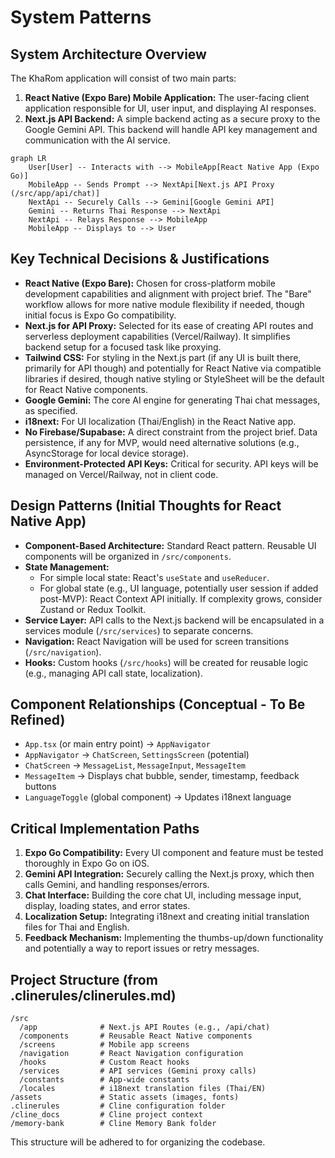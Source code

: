 # System Patterns

## System Architecture Overview
The KhaRom application will consist of two main parts:
1.  **React Native (Expo Bare) Mobile Application:** The user-facing client application responsible for UI, user input, and displaying AI responses.
2.  **Next.js API Backend:** A simple backend acting as a secure proxy to the Google Gemini API. This backend will handle API key management and communication with the AI service.

```mermaid
graph LR
    User[User] -- Interacts with --> MobileApp[React Native App (Expo Go)]
    MobileApp -- Sends Prompt --> NextApi[Next.js API Proxy (/src/app/api/chat)]
    NextApi -- Securely Calls --> Gemini[Google Gemini API]
    Gemini -- Returns Thai Response --> NextApi
    NextApi -- Relays Response --> MobileApp
    MobileApp -- Displays to --> User
```

## Key Technical Decisions & Justifications
-   **React Native (Expo Bare):** Chosen for cross-platform mobile development capabilities and alignment with project brief. The "Bare" workflow allows for more native module flexibility if needed, though initial focus is Expo Go compatibility.
-   **Next.js for API Proxy:** Selected for its ease of creating API routes and serverless deployment capabilities (Vercel/Railway). It simplifies backend setup for a focused task like proxying.
-   **Tailwind CSS:** For styling in the Next.js part (if any UI is built there, primarily for API though) and potentially for React Native via compatible libraries if desired, though native styling or StyleSheet will be the default for React Native components.
-   **Google Gemini:** The core AI engine for generating Thai chat messages, as specified.
-   **i18next:** For UI localization (Thai/English) in the React Native app.
-   **No Firebase/Supabase:** A direct constraint from the project brief. Data persistence, if any for MVP, would need alternative solutions (e.g., AsyncStorage for local device storage).
-   **Environment-Protected API Keys:** Critical for security. API keys will be managed on Vercel/Railway, not in client code.

## Design Patterns (Initial Thoughts for React Native App)
-   **Component-Based Architecture:** Standard React pattern. Reusable UI components will be organized in `/src/components`.
-   **State Management:**
    -   For simple local state: React's `useState` and `useReducer`.
    -   For global state (e.g., UI language, potentially user session if added post-MVP): React Context API initially. If complexity grows, consider Zustand or Redux Toolkit.
-   **Service Layer:** API calls to the Next.js backend will be encapsulated in a services module (`/src/services`) to separate concerns.
-   **Navigation:** React Navigation will be used for screen transitions (`/src/navigation`).
-   **Hooks:** Custom hooks (`/src/hooks`) will be created for reusable logic (e.g., managing API call state, localization).

## Component Relationships (Conceptual - To Be Refined)
-   `App.tsx` (or main entry point) -> `AppNavigator`
-   `AppNavigator` -> `ChatScreen`, `SettingsScreen` (potential)
-   `ChatScreen` -> `MessageList`, `MessageInput`, `MessageItem`
-   `MessageItem` -> Displays chat bubble, sender, timestamp, feedback buttons
-   `LanguageToggle` (global component) -> Updates i18next language

## Critical Implementation Paths
1.  **Expo Go Compatibility:** Every UI component and feature must be tested thoroughly in Expo Go on iOS.
2.  **Gemini API Integration:** Securely calling the Next.js proxy, which then calls Gemini, and handling responses/errors.
3.  **Chat Interface:** Building the core chat UI, including message input, display, loading states, and error states.
4.  **Localization Setup:** Integrating i18next and creating initial translation files for Thai and English.
5.  **Feedback Mechanism:** Implementing the thumbs-up/down functionality and potentially a way to report issues or retry messages.

## Project Structure (from .clinerules/clinerules.md)
```
/src
  /app              # Next.js API Routes (e.g., /api/chat)
  /components       # Reusable React Native components
  /screens          # Mobile app screens
  /navigation       # React Navigation configuration
  /hooks            # Custom React hooks
  /services         # API services (Gemini proxy calls)
  /constants        # App-wide constants
  /locales          # i18next translation files (Thai/EN)
/assets             # Static assets (images, fonts)
.clinerules         # Cline configuration folder
/cline_docs         # Cline project context
/memory-bank        # Cline Memory Bank folder
```
This structure will be adhered to for organizing the codebase.
